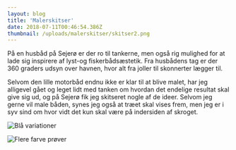 ```yaml
---
layout: blog
title: 'Malerskitser'
date: 2018-07-11T00:46:54.386Z
thumbnail: /uploads/malerskitser/skitser2.png
---
```


P&aring; en husb&aring;d p&aring; Sejer&oslash; er der ro til tankerne, men ogs&aring; rig mulighed for at lade sig inspirere af lyst-og fiskerb&aring;ds&aelig;stetik. Fra husb&aring;dens tag er der 360 graders udsyn over havnen, hvor alt fra joller til skonnerter l&aelig;gger til.

Selvom den lille motorb&aring;d endnu ikke er klar til at blive malet, har jeg alligevel g&aring;et og leget lidt med tanken om hvordan det endelige resultat skal give sig ud, og p&aring; Sejer&oslash; fik jeg skitseret nogle af de ideer. Selvom jeg gerne vil male b&aring;den, synes jeg ogs&aring; at tr&aelig;et skal vises frem, men jeg er i syv sind om hvor vidt det kun skal v&aelig;re p&aring; indersiden af skroget.

![Blå variationer](/uploads/malerskitser/skitser1.png)

![Flere farve prøver](/uploads/malerskitser/skitser2.png)

